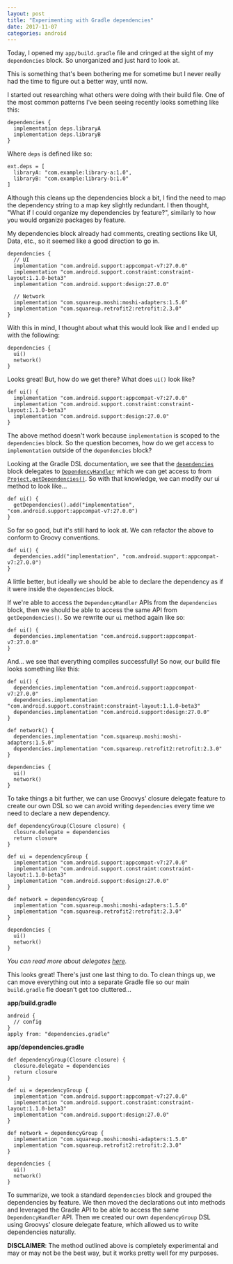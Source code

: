 ```yaml
---
layout: post
title: "Experimenting with Gradle dependencies"
date: 2017-11-07
categories: android
---
```

Today, I opened my `app/build.gradle` file and cringed at the sight of my `dependencies` block. So unorganized and just hard to look at.

This is something that's been bothering me for sometime but I never really had the time to figure out a better way, until now.

I started out researching what others were doing with their build file. One of the most common patterns I've been seeing recently looks something like this:

```
dependencies {
  implementation deps.libraryA
  implementation deps.libraryB
}
```

Where `deps` is defined like so:

```
ext.deps = [
  libraryA: "com.example:library-a:1.0",
  libraryB: "com.example:library-b:1.0"
]
```

Although this cleans up the dependencies block a bit, I find the need to map the dependency string to a map key slightly redundant. I then thought, "What if I could organize my dependencies by feature?", similarly to how you would organize packages by feature.

My dependencies block already had comments, creating sections like UI, Data, etc., so it seemed like a good direction to go in.

```
dependencies {
  // UI
  implementation "com.android.support:appcompat-v7:27.0.0"
  implementation "com.android.support.constraint:constraint-layout:1.1.0-beta3"
  implementation "com.android.support:design:27.0.0"

  // Network
  implementation "com.squareup.moshi:moshi-adapters:1.5.0"
  implementation "com.squareup.retrofit2:retrofit:2.3.0"
}
```

With this in mind, I thought about what this would look like and I ended up with the following:

```
dependencies {
  ui()
  network()
}
```

Looks great! But, how do we get there? What does `ui()` look like?

```
def ui() {
  implementation "com.android.support:appcompat-v7:27.0.0"
  implementation "com.android.support.constraint:constraint-layout:1.1.0-beta3"
  implementation "com.android.support:design:27.0.0"
}
```

The above method doesn't work because `implementation` is scoped to the `dependencies` block. So the question becomes, how do we get access to `implementation` outside of the `dependencies` block?

Looking at the Gradle DSL documentation, we see that the [`dependencies`](https://docs.gradle.org/current/dsl/org.gradle.api.Project.html#org.gradle.api.Project:dependencies(groovy.lang.Closure)) block delegates to [`DependencyHandler`](https://docs.gradle.org/current/javadoc/org/gradle/api/artifacts/dsl/DependencyHandler.html) which we can get access to from [`Project.getDependencies()`](https://docs.gradle.org/current/dsl/org.gradle.api.Project.html#org.gradle.api.Project:dependencies). So with that knowledge, we can modify our ui method to look like...

```
def ui() {
  getDependencies().add("implementation", "com.android.support:appcompat-v7:27.0.0")
}
```

So far so good, but it's still hard to look at. We can refactor the above to conform to Groovy conventions.

```
def ui() {
  dependencies.add("implementation", "com.android.support:appcompat-v7:27.0.0")
}
```

A little better, but ideally we should be able to declare the dependency as if it were inside the `dependencies` block.

If we're able to access the `DependencyHandler` APIs from the `dependencies` block, then we should be able to access the same API from `getDependencies()`. So we rewrite our `ui` method again like so:

```
def ui() {
  dependencies.implementation "com.android.support:appcompat-v7:27.0.0"
}
```

And... we see that everything compiles successfully! So now, our build file looks something like this:

```
def ui() {
  dependencies.implementation "com.android.support:appcompat-v7:27.0.0"
  dependencies.implementation "com.android.support.constraint:constraint-layout:1.1.0-beta3"
  dependencies.implementation "com.android.support:design:27.0.0"
}

def network() {
  dependencies.implementation "com.squareup.moshi:moshi-adapters:1.5.0"
  dependencies.implementation "com.squareup.retrofit2:retrofit:2.3.0"
}

dependencies {
  ui()
  network()
}
```

To take things a bit further, we can use Groovys' closure delegate feature to create our own DSL so we can avoid writing `dependencies` every time we need to declare a new dependency.

```
def dependencyGroup(Closure closure) {
  closure.delegate = dependencies
  return closure
}

def ui = dependencyGroup {
  implementation "com.android.support:appcompat-v7:27.0.0"
  implementation "com.android.support.constraint:constraint-layout:1.1.0-beta3"
  implementation "com.android.support:design:27.0.0"
}

def network = dependencyGroup {
  implementation "com.squareup.moshi:moshi-adapters:1.5.0"
  implementation "com.squareup.retrofit2:retrofit:2.3.0"
}

dependencies {
  ui()
  network()
}
```

*You can read more about delegates [here](http://groovy-lang.org/closures.html#closure-owner).*

This looks great! There's just one last thing to do. To clean things up, we can move everything out into a separate Gradle file so our main `build.gradle` fie doesn't get too cluttered...

**app/build.gradle**
```
android {
  // config
}
apply from: "dependencies.gradle"
```

**app/dependencies.gradle**
```
def dependencyGroup(Closure closure) {
  closure.delegate = dependencies
  return closure
}

def ui = dependencyGroup {
  implementation "com.android.support:appcompat-v7:27.0.0"
  implementation "com.android.support.constraint:constraint-layout:1.1.0-beta3"
  implementation "com.android.support:design:27.0.0"
}

def network = dependencyGroup {
  implementation "com.squareup.moshi:moshi-adapters:1.5.0"
  implementation "com.squareup.retrofit2:retrofit:2.3.0"
}

dependencies {
  ui()
  network()
}
```

To summarize, we took a standard `dependencies` block and grouped the dependencies by feature. We then moved the declarations out into methods and leveraged the Gradle API to be able to access the same `DependencyHandler` API. Then we created our own `dependencyGroup` DSL using Groovys' closure delegate feature, which allowed us to write dependencies naturally.

**DISCLAIMER**: The method outlined above is completely experimental and may or may not be the best way, but it works pretty well for my purposes.
